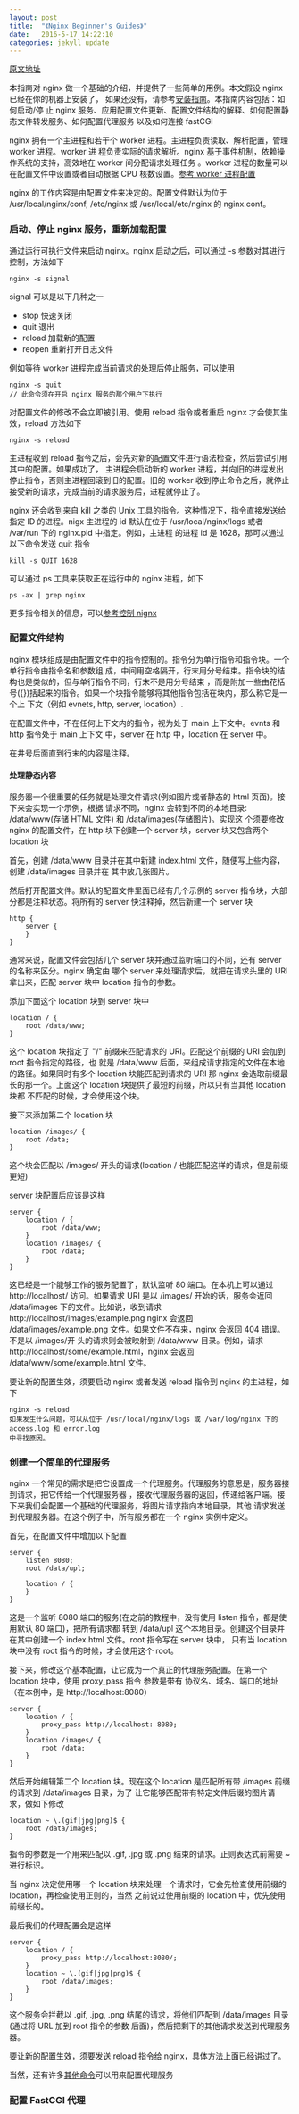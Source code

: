 ```yaml
---
layout: post
title:  "《Nginx Beginner's Guides》"
date:   2016-5-17 14:22:10
categories: jekyll update
---
```


[原文地址](http://nginx.org/en/docs/beginners_guide.html)

本指南对 nginx 做一个基础的介绍，并提供了一些简单的用例。本文假设 nginx 已经在你的机器上安装了，
如果还没有，请参考[安装指南](http://nginx.org/en/docs/install.html)。本指南内容包括：如何启动/停
止 nginx 服务、应用配置文件更新、配置文件结构的解释、如何配置静态文件转发服务、如何配置代理服务
以及如何连接 fastCGI

nginx 拥有一个主进程和若干个 worker 进程。主进程负责读取、解析配置，管理 worker 进程。worker 进
程负责实际的请求解析。nginx 基于事件机制，依赖操作系统的支持，高效地在 worker 间分配请求处理任务
。worker 进程的数量可以在配置文件中设置或者自动根据 CPU 核数设置。[参考 worker 进程配置](http://nginx.org/en/docs/ngx_core_module.html#worker_processes)

nginx 的工作内容是由配置文件来决定的。配置文件默认为位于 /usr/local/nginx/conf, /etc/nginx 或 /usr/local/etc/nginx
的 nginx.conf。

### 启动、停止 nginx 服务，重新加载配置

通过运行可执行文件来启动 nginx。nginx 启动之后，可以通过 -s 参数对其进行控制，方法如下

    nginx -s signal

signal 可以是以下几种之一
- stop      快速关闭
- quit      退出
- reload    加载新的配置
- reopen    重新打开日志文件

例如等待 worker 进程完成当前请求的处理后停止服务，可以使用

    nginx -s quit
    // 此命令须在开启 nginx 服务的那个用户下执行

对配置文件的修改不会立即被引用。使用 reload 指令或者重启 nginx 才会使其生效，reload 方法如下

    nginx -s reload

主进程收到 reload 指令之后，会先对新的配置文件进行语法检查，然后尝试引用其中的配置。如果成功了，
主进程会启动新的 worker 进程，并向旧的进程发出停止指令，否则主进程回滚到旧的配置。旧的 worker
收到停止命令之后，就停止接受新的请求，完成当前的请求服务后，进程就停止了。

nginx 还会收到来自 kill 之类的 Unix 工具的指令。这种情况下，指令直接发送给指定 ID 的进程。nigx
主进程的 id 默认在位于 /usr/local/nginx/logs 或者 /var/run 下的 nginx.pid 中指定。例如，主进程
的进程 id 是 1628，那可以通过以下命令发送 quit 指令

    kill -s QUIT 1628

可以通过 ps 工具来获取正在运行中的 nginx 进程，如下

    ps -ax | grep nginx

更多指令相关的信息，可以[参考控制 nignx](http://nginx.org/en/docs/control.html)

### 配置文件结构

nginx 模块组成是由配置文件中的指令控制的。指令分为单行指令和指令块。一个单行指令由指令名和参数组
成，中间用空格隔开，行末用分号结束。指令块的结构也是类似的，但与单行指令不同，行末不是用分号结束
，而是附加一些由花括号({})括起来的指令。如果一个块指令能够将其他指令包括在块内，那么称它是一个上
下文（例如 evnets, http, server, location）.

在配置文件中，不在任何上下文内的指令，视为处于 main 上下文中。evnts 和 http 指令处于 main 上下文
中，server 在 http 中，location 在 server 中。

在井号后面直到行末的内容是注释。

#### 处理静态内容

服务器一个很重要的任务就是处理文件请求(例如图片或者静态的 html 页面)。接下来会实现一个示例，根据
请求不同，nginx 会转到不同的本地目录: /data/www(存储 HTML 文件) 和 /data/images(存储图片)。实现这
个须要修改 nginx 的配置文件，在 http 块下创建一个 server 块，server 块又包含两个 location 块

首先，创建 /data/www 目录并在其中新建 index.html 文件，随便写上些内容，创建 /data/images 目录并在
其中放几张图片。

然后打开配置文件。默认的配置文件里面已经有几个示例的 server 指令块，大部分都是注释状态。将所有的
server 快注释掉，然后新建一个 server 块

    http {
        server {
        }
    }

通常来说，配置文件会包括几个 server 块并通过监听端口的不同，还有 server 的名称来区分。nginx 确定由
哪个 server 来处理请求后，就把在请求头里的 URI 拿出来，匹配 server 块中 location 指令的参数。

添加下面这个 location 块到 server 块中

    location / {
        root /data/www;
    }

这个 location 块指定了 "/" 前缀来匹配请求的 URI。匹配这个前缀的 URI 会加到 root 指令指定的路径，也
就是 /data/www 后面，来组成请求指定的文件在本地的路径。如果同时有多个 location 块能匹配到请求的 URI
那 nginx 会选取前缀最长的那一个。上面这个 location 块提供了最短的前缀，所以只有当其他 location 块都
不匹配的时候，才会使用这个块。

接下来添加第二个 location 块

    location /images/ {
        root /data;
    }

这个块会匹配以 /images/ 开头的请求(location / 也能匹配这样的请求，但是前缀更短)

server 块配置后应该是这样

    server {
        location / {
            root /data/www;
        }
        location /images/ {
            root /data;
        }
    }

这已经是一个能够工作的服务配置了，默认监听 80 端口。在本机上可以通过 http://localhost/ 访问。如果请求
URI 是以 /images/ 开始的话，服务会返回 /data/images 下的文件。比如说，收到请求 http://localhost/images/example.png
nginx 会返回 /data/images/example.png 文件。如果文件不存来，nginx 会返回 404 错误。不是以 /images/开
头的请求则会被映射到 /data/www 目录。例如，请求 http://localhost/some/example.html，nginx 会返回 /data/www/some/example.html
文件。

要让新的配置生效，须要启动 nginx 或者发送 reload 指令到 nginx 的主进程，如下

    nginx -s reload
    如果发生什么问题，可以从位于 /usr/local/nginx/logs 或 /var/log/nginx 下的 access.log 和 error.log
    中寻找原因。

### 创建一个简单的代理服务

nginx 一个常见的需求是把它设置成一个代理服务。代理服务的意思是，服务器接到请求，把它传给一个代理服务器
，接收代理服务器的返回，传递给客户端。接下来我们会配置一个基础的代理服务，将图片请求指向本地目录，其他
请求发送到代理服务器。在这个例子中，所有服务都在一个 nginx 实例中定义。

首先，在配置文件中增加以下配置

    server {
        listen 8080;
        root /data/upl;

        location / {
        }
    }

这是一个监听 8080 端口的服务(在之前的教程中，没有使用 listen 指令，都是使用默认 80 端口)，把所有请求都
转到 /data/upl 这个本地目录。创建这个目录并在其中创建一个 index.html 文件。root 指令写在 server 块中，
只有当 location 块中没有 root 指令的时候，才会使用这个 root。

接下来，修改这个基本配置，让它成为一个真正的代理服务配置。在第一个 location 块中，使用 proxy_pass 指令
参数是带有 协议名、域名、端口的地址（在本例中，是 http://localhost:8080）

    server {
        location / {
            proxy_pass http://localhost: 8080;
        }
        location /images/ {
            root /data;
        }
    }

然后开始编辑第二个 location 块。现在这个 location 是匹配所有带 /images 前缀的请求到 /data/images 目录，为了
让它能够匹配带有特定文件后缀的图片请求，做如下修改

    location ~ \.(gif|jpg|png)$ {
        root /data/images;
    }

指令的参数是一个用来匹配以 .gif, .jpg 或 .png 结束的请求。正则表达式前需要 ~ 进行标识。

当 nginx 决定使用哪一个 location 块来处理一个请求时，它会先检查使用前缀的 location，再检查使用正则的，当然
之前说过使用前缀的 location 中，优先使用前缀长的。

最后我们的代理配置会是这样

    server {
        location / {
            proxy_pass http://localhost:8080/;
        }
        location ~ \.(gif|jpg|png)$ {
            root /data/images;
        }
    }

这个服务会拦截以 .gif, .jpg, .png 结尾的请求，将他们匹配到 /data/images 目录(通过将 URL 加到 root 指令的参数
后面)，然后把剩下的其他请求发送到代理服务器。

要让新的配置生效，须要发送 reload 指令给 nginx，具体方法上面已经讲过了。

当然，还有许多[其他命令](http://nginx.org/en/docs/http/ngx_http_proxy_module.html)可以用来配置代理服务

### 配置 FastCGI 代理


